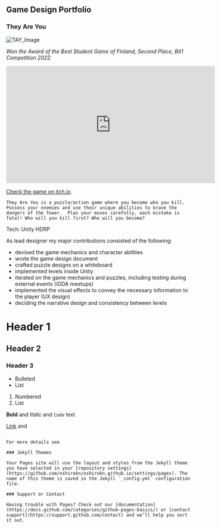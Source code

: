 ## Game Design Portfolio

### They Are You

![TAY_Image](https://img.itch.zone/aW1nLzg5NDE2ODcucG5n/original/43cbZe.png)

_Won the Award of the Best Student Game of Finland, Second Place, Bit1 Competition 2022._

<p align="center">
<iframe id="video" width="560" height="315" src="https://www.youtube.com/embed/LgWX2sPZQsE/" frameborder="0" allow="autoplay; encrypted-media" allowfullscreen=""></iframe>
</p>

[Check the game on itch.io]([https://docs.github.com/en/github/writing-on-github/getting-started-with-writing-and-formatting-on-github/basic-writing-and-formatting-syntax](https://aalto-gamedesign.itch.io/they-are-you)).

``They Are You is a puzzle/action game where you become who you kill. Possess your enemies and use their unique abilities to brave the dangers of the Tower. 
Plan your moves carefully, each mistake is fatal! Who will you kill first? Who will you become?``

Tech: Unity HDRP

As lead designer my major contributions consisted of the following:
- devised the game mechanics and character abilities
- wrote the game design document
- crafted puzzle designs on a whiteboard
- implemented levels inside Unity
- iterated on the game mechanics and puzzles, including testing during external events (IGDA meetups)
- implemented the visual effects to convey the necessary information to the player (UX design)
- deciding the narrative design and consistency between levels

# Header 1
## Header 2
### Header 3

- Bulleted
- List

1. Numbered
2. List

**Bold** and _Italic_ and `Code` text

[Link](url) and 
```

For more details see 

### Jekyll Themes

Your Pages site will use the layout and styles from the Jekyll theme you have selected in your [repository settings](https://github.com/oshirokn/oshirokn.github.io/settings/pages). The name of this theme is saved in the Jekyll `_config.yml` configuration file.

### Support or Contact

Having trouble with Pages? Check out our [documentation](https://docs.github.com/categories/github-pages-basics/) or [contact support](https://support.github.com/contact) and we’ll help you sort it out.
